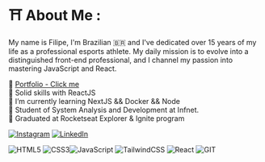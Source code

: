 # ⛩️ About Me :
My name is Filipe, I'm Brazilian 🇧🇷  and I've dedicated over 15 years of my life as a professional esports athlete. 
My daily mission is to evolve into a distinguished front-end professional, and I channel my passion into mastering JavaScript and React.<br>


🎐 <a href="https://filipe-portfolio-five.vercel.app/" target="_blank"> Portfolio - Click me </a> <br>
🥷 Solid skills with ReactJS </br>
🍵 I’m currently learning NextJS && Docker && Node <br>
🏯 Student of System Analysis and Development at Infnet.<br>
🌸 Graduated at Rocketseat Explorer & Ignite program <br>

[![Instagram](https://img.shields.io/badge/Instagram-%23E4405F.svg?logo=Instagram&logoColor=white)](https://instagram.com/filipezzo) [![LinkedIn](https://img.shields.io/badge/LinkedIn-%230077B5.svg?logo=linkedin&logoColor=white)](https://www.linkedin.com/in/fiavanzzo/) 

![HTML5](https://img.shields.io/badge/html5-%23E34F26.svg?style=for-the-badge&logo=html5&logoColor=white) ![CSS3](https://img.shields.io/badge/css3-%231572B6.svg?style=for-the-badge&logo=css3&logoColor=white)![JavaScript](https://img.shields.io/badge/javascript-%23323330.svg?style=for-the-badge&logo=javascript&logoColor=%23F7DF1E) ![TailwindCSS](https://img.shields.io/badge/tailwindcss-%2338B2AC.svg?style=for-the-badge&logo=tailwind-css&logoColor=white)  ![React](https://img.shields.io/badge/react-%2320232a.svg?style=for-the-badge&logo=react&logoColor=%2361DAFB)
 ![GIT](https://img.shields.io/badge/Git-fc6d26?style=for-the-badge&logo=git&logoColor=white)  


